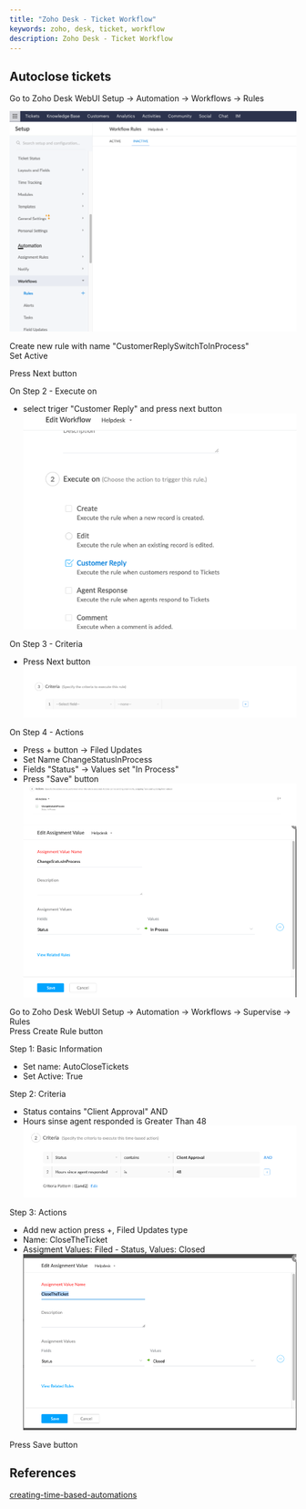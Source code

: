 ```yaml
---
title: "Zoho Desk - Ticket Workflow"
keywords: zoho, desk, ticket, workflow
description: Zoho Desk - Ticket Workflow
---
```

## Autoclose tickets
Go to Zoho Desk WebUI Setup -> Automation -> Workflows -> Rules 

![](images/Ticket_workflow_01.png)

Create new rule with name "CustomerReplySwitchToInProcess"   
Set Active   
  
Press Next button  

On Step 2 - Execute on  
  
- select triger "Customer Reply" and press next button
  ![](images/Ticket_workflow_05.png)

On Step 3 - Criteria  
  
- Press Next button  
  ![](images/Ticket_workflow_04.png)

On Step 4 - Actions  
  
- Press + button -> Filed Updates  
- Set Name ChangeStatusInProcess  
- Fields "Status" -> Values set "In Process"  
- Press "Save" button
  ![](images/Ticket_workflow_03.png)
  ![](images/Ticket_workflow_02.png)

Go to Zoho Desk WebUI Setup -> Automation -> Workflows -> Supervise -> Rules  
Press Create Rule button  
  
Step 1: Basic Information   
  
-  Set name: AutoCloseTickets  
-  Set Active: True 
  
Step 2: Criteria 
  
- Status contains "Client Approval" AND  
- Hours sinse agent responded is Greater Than 48  
  ![](images/Ticket_workflow_06.png)

Step 3: Actions 
  
- Add new action press +, Filed Updates type 
- Name: CloseTheTicket  
- Assigment Values: Filed -  Status, Values: Closed   
  ![](images/Ticket_workflow_07.png)

Press Save button  

## References
[creating-time-based-automations](https://help.zoho.com/portal/en/kb/desk/for-administrators/help-desk-automation/articles/creating-time-based-automations)